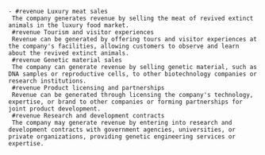     - #revenue Luxury meat sales
     The company generates revenue by selling the meat of revived extinct animals in the luxury food market.
     #revenue Tourism and visitor experiences
     Revenue can be generated by offering tours and visitor experiences at the company's facilities, allowing customers to observe and learn about the revived extinct animals.
     #revenue Genetic material sales
     The company can generate revenue by selling genetic material, such as DNA samples or reproductive cells, to other biotechnology companies or research institutions.
     #revenue Product licensing and partnerships
     Revenue can be generated through licensing the company's technology, expertise, or brand to other companies or forming partnerships for joint product development.
     #revenue Research and development contracts
     The company may generate revenue by entering into research and development contracts with government agencies, universities, or private organizations, providing genetic engineering services or expertise.

